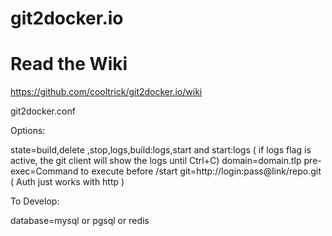 # git2docker.io
# Read the Wiki
https://github.com/cooltrick/git2docker.io/wiki

git2docker.conf

Options:

state=build,delete ,stop,logs,build:logs,start and start:logs ( if logs flag is active, the git client will show the logs until Ctrl+C)
domain=domain.tlp
pre-exec=Command to execute before /start
git=http://login:pass@link/repo.git ( Auth just works with http )


To Develop:

database=mysql or pgsql or redis